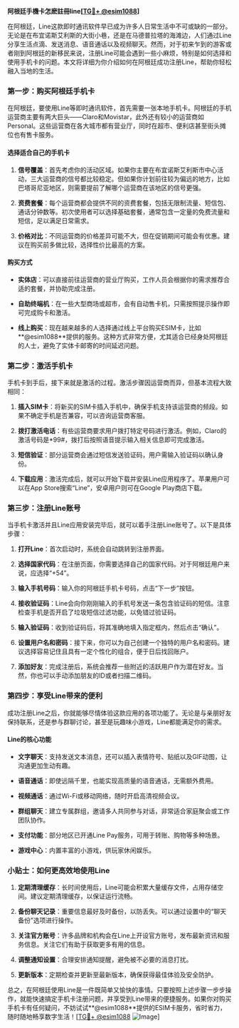 **阿根廷手機卡怎麽註冊line[[TG💪+ @esim1088](https://t.me/s/esim1088)]**

在阿根廷，Line这款即时通讯软件早已成为许多人日常生活中不可或缺的一部分。无论是在布宜诺斯艾利斯的大街小巷，还是在马德普拉塔的海滩边，人们通过Line分享生活点滴、发送消息、语音通话以及视频聊天。然而，对于初来乍到的游客或者刚到阿根廷的新移民来说，注册Line可能会遇到一些小麻烦，特别是如何选择和使用手机卡的问题。本文将详细为你介绍如何在阿根廷成功注册Line，帮助你轻松融入当地的生活。

### 第一步：购买阿根廷手机卡

在阿根廷，要使用Line等即时通讯软件，首先需要一张本地手机卡。阿根廷的手机运营商主要有两大巨头——Claro和Movistar，此外还有较小的运营商如Personal。这些运营商在各大城市都有营业厅，同时在超市、便利店甚至街头摊位也有售卡服务。

#### 选择适合自己的手机卡

1. **信号覆盖**：首先考虑你的活动区域。如果你主要在布宜诺斯艾利斯市中心活动，三大运营商的信号都比较稳定。但如果你计划前往较为偏远的地方，比如巴塔哥尼亚地区，则需要提前了解哪个运营商在该地区的信号更强。
   
2. **资费套餐**：每个运营商都会提供不同的资费套餐，包括无限制流量、短信包、通话分钟数等。初次使用者可以选择基础套餐，通常包含一定量的免费流量和短信，足以满足日常需求。

3. **价格对比**：不同运营商的价格差异可能不大，但在促销期间可能会有优惠。建议在购买前多做比较，选择性价比最高的方案。

#### 购买方式

- **实体店**：可以直接前往运营商的营业厅购买，工作人员会根据你的需求推荐合适的套餐，并协助完成注册。
  
- **自助终端机**：在一些大型商场或超市，会有自动售卡机，只需按照提示操作即可完成购卡和激活。

- **线上购买**：现在越来越多的人选择通过线上平台购买ESIM卡，比如**@esim1088**提供的服务。这种方式非常方便，尤其适合已经身处阿根廷的人士，避免了实体卡邮寄的时间延迟问题。

### 第二步：激活手机卡

手机卡到手后，接下来就是激活的过程。激活步骤因运营商而异，但基本流程大致相同：

1. **插入SIM卡**：将新买的SIM卡插入手机中，确保手机支持该运营商的频段。如果不确定手机是否兼容，可以咨询运营商客服。

2. **拨打激活电话**：有些运营商要求用户拨打特定号码进行激活。例如，Claro的激活号码是*99#，拨打后按照语音提示输入相关信息即可完成激活。

3. **短信验证**：部分运营商会通过短信发送验证码，用户需输入验证码以确认身份。

4. **下载应用**：激活完成后，就可以开始下载并安装Line应用程序了。苹果用户可以在App Store搜索“Line”，安卓用户则可在Google Play商店下载。

### 第三步：注册Line账号

当手机卡激活并且Line应用安装完毕后，就可以着手注册Line账号了。以下是具体步骤：

1. **打开Line**：首次启动时，系统会自动跳转到注册界面。

2. **选择国家代码**：在注册页面，你需要选择自己的国家代码。对于阿根廷用户来说，应选择“+54”。

3. **输入手机号码**：输入你的阿根廷手机卡号码，点击“下一步”按钮。

4. **接收验证码**：Line会向你刚刚输入的手机号发送一条包含验证码的短信。注意检查手机是否开启了垃圾短信过滤功能，以免错过验证码。

5. **输入验证码**：收到验证码后，将其准确地填入指定框内，然后点击“确认”。

6. **设置用户名和密码**：接下来，你可以为自己创建一个独特的用户名和密码。建议选择容易记住且具有一定个性化的组合，便于日后找回账户。

7. **添加好友**：完成注册后，系统会推荐一些附近的活跃用户作为潜在好友。当然，你也可以手动添加朋友的ID或者扫描二维码。

### 第四步：享受Line带来的便利

成功注册Line之后，你就能够尽情体验这款应用的各项功能了。无论是与亲朋好友保持联系，还是参与群聊讨论，甚至是玩趣味小游戏，Line都能满足你的需求。

#### Line的核心功能

- **文字聊天**：支持发送文本消息，还可以插入表情符号、贴纸以及GIF动图，让沟通更加生动有趣。
  
- **语音通话**：即使远隔千里，也能实现高质量的语音通话，无需额外费用。

- **视频通话**：通过Wi-Fi或移动网络，随时开启高清视频会议。

- **群组聊天**：建立专属群组，邀请多人共同参与对话，非常适合家庭聚会或工作团队协作。

- **支付功能**：部分地区已开通Line Pay服务，可用于转账、购物等多种场景。

- **游戏中心**：内置丰富的小游戏，供玩家休闲娱乐。

### 小贴士：如何更高效地使用Line

1. **定期清理缓存**：长时间使用后，Line可能会积累大量缓存文件，占用存储空间。建议定期清理缓存，以保证运行流畅。

2. **备份聊天记录**：重要信息最好及时备份，以防丢失。可以通过设置中的“聊天备份”选项进行操作。

3. **关注官方账号**：许多品牌和机构会在Line上开设官方账号，发布最新资讯和服务信息。关注它们有助于获取更多有用的信息。

4. **调整通知设置**：合理安排通知提醒，避免被不必要的消息打扰。

5. **更新版本**：定期检查并更新至最新版本，确保获得最佳体验及安全防护。

总之，在阿根廷使用Line是一件既简单又愉快的事情。只要按照上述步骤一步步操作，就能快速搞定手机卡注册问题，并享受到Line带来的便捷服务。如果你对购买手机卡有任何疑问，不妨试试**@esim1088**提供的ESIM卡服务，省时省力，随时随地畅享数字生活！[[TG💪+ @esim1088](https://t.me/s/esim1088) ![Image](https://i.postimg.cc/4NQfJmqS/Snipaste-2025-05-13-00-14-12.png)]